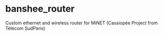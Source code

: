 # banshee_router
Custom ethernet and wireless router for MiNET (Cassiopée Project from Télécom SudParis)
